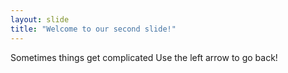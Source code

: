 ```yaml
---
layout: slide
title: "Welcome to our second slide!"
---
```

Sometimes things get complicated
Use the left arrow to go back!
